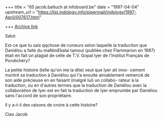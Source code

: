 +++
title = "65 jacob.baltuch at infoboard.be"
date = "1997-04-04"
upstream_url = "https://list.indology.info/pipermail/indology/1997-April/007617.html"

+++
[Archive link](https://list.indology.info/pipermail/indology/1997-April/007617.html)

Salut:

Est-ce que tu sais qqchose de rumeurs selon laquelle la traduction
que Daniélou a faite du maNimEkalai tamoul (publiée chez Flammarion
en 1987) était en fait un plagiat de celle de T.V. Gopal Iyer de
l'Institut Français de Pondichéry?

La petite histoire (telle qu'on me la dite) veut que Iyer ait inno-
cement montré sa traduction à Daniélou qui l'a ensuite aimablement
remercié de son aide précieuse en en faisant (malgré lui) un collabo-
rateur à la traduction, ou en d'autres termes que la traduction de
Daniélou avec la collaboration de Iyer est en fait la traduction de
Iyer empruntée par Daniélou sans l'accord de son propriétaire.

Il y a-t-il des raisons de croire à cette histoire?

Ciao
Jacob






